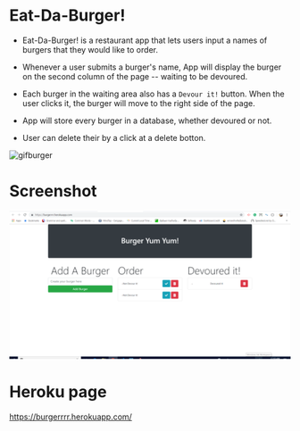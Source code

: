 # Eat-Da-Burger!

* Eat-Da-Burger! is a restaurant app that lets users input a names of burgers that they would like to order.

* Whenever a user submits a burger's name, App will display the burger on the second column of the page -- waiting to be devoured.

* Each burger in the waiting area also has a `Devour it!` button. When the user clicks it, the burger will move to the right side of the page.

* App will store every burger in a database, whether devoured or not.

* User can delete their by a click at a delete botton.


![gifburger](https://user-images.githubusercontent.com/45270593/52929866-208d3b80-3314-11e9-9846-f943e03020ce.gif)

# Screenshot
![](./public/img/screenshot.png)


# Heroku page
https://burgerrrr.herokuapp.com/
